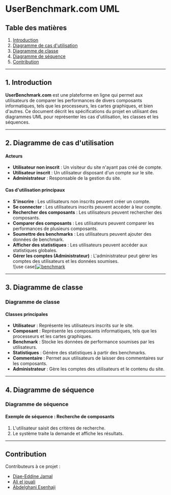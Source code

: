 # UserBenchmark.com UML

## Table des matières
1. [Introduction](#1-introduction)
2. [Diagramme de cas d'utilisation](#2-diagramme-de-cas-dutilisation)
3. [Diagramme de classe](#3-diagramme-de-classe)
4. [Diagramme de séquence](#4-diagramme-de-séquence)
5. [Contribution](#contribution)

---

## 1. Introduction
**UserBenchmark.com** est une plateforme en ligne qui permet aux utilisateurs de comparer les performances de divers composants informatiques, tels que les processeurs, les cartes graphiques, et bien d'autres. Ce document décrit les spécifications du projet en utilisant des diagrammes UML pour représenter les cas d'utilisation, les classes et les séquences.

---

## 2. Diagramme de cas d'utilisation

#### Acteurs
- **Utilisateur non inscrit** : Un visiteur du site n'ayant pas créé de compte.
- **Utilisateur inscrit** : Un utilisateur disposant d'un compte sur le site.
- **Administrateur** : Responsable de la gestion du site.

#### Cas d'utilisation principaux
- **S'inscrire** : Les utilisateurs non inscrits peuvent créer un compte.
- **Se connecter** : Les utilisateurs inscrits peuvent accéder à leur compte.
- **Rechercher des composants** : Les utilisateurs peuvent rechercher des composants.
- **Comparer des composants** : Les utilisateurs peuvent comparer les performances de plusieurs composants.
- **Soumettre des benchmarks** : Les utilisateurs peuvent ajouter des données de benchmark.
- **Afficher des statistiques** : Les utilisateurs peuvent accéder aux statistiques globales.
- **Gérer les comptes (Administrateur)** : L'administrateur peut gérer les comptes des utilisateurs et les données soumises.<br>
  ![use case]<a href="https://ibb.co/NyYrCKN"><img src="https://i.ibb.co/W2K05fz/benchmark.jpg" alt="benchmark" border="0"></a>


---

## 3. Diagramme de classe
### Diagramme de classe

#### Classes principales
- **Utilisateur** : Représente les utilisateurs inscrits sur le site.
- **Composant** : Représente les composants informatiques, tels que les processeurs et les cartes graphiques.
- **Benchmark** : Stocke les données de performance soumises par les utilisateurs.
- **Statistiques** : Génère des statistiques à partir des benchmarks.
- **Commentaire** : Permet aux utilisateurs de laisser des commentaires sur les composants.
- **Administrateur** : Gère les comptes des utilisateurs et le contenu du site.

---

## 4. Diagramme de séquence
### Diagramme de séquence

#### Exemple de séquence : Recherche de composants
1. L'utilisateur saisit des critères de recherche.
2. Le système traite la demande et affiche les résultats.

---

## Contribution
Contributeurs à ce projet :
- [Diae-Eddine Jamal](#)
- [Ali el jouali](#)
- [Abdelghani Esenhaji](#)
